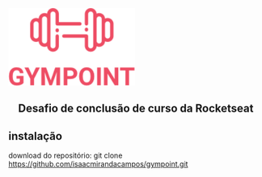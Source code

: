 <p>
  <img align-self="center" src="https://github.com/isaacmirandacampos/gympoint/blob/master/.github/gympoint.png" width="250" >
</p>
<h2 align="center" >Desafio de conclusão de curso da Rocketseat</h2>


## instalação

download do repositório:
git clone https://github.com/isaacmirandacampos/gympoint.git
